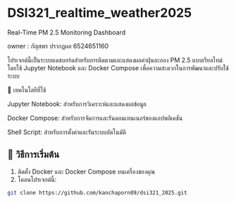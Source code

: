 # DSI321_realtime_weather2025
Real-Time PM 2.5 Monitoring  Dashboard

owner : กัญชพร ปรากฎผล 6524651160

โปรเจกต์นี้เป็นระบบแดชบอร์ดสำหรับการติดตามและแสดงผลค่าฝุ่นละออง PM 2.5 แบบเรียลไทม์ โดยใช้ Jupyter Notebook และ Docker Compose เพื่อความสะดวกในการพัฒนาและปรับใช้ระบบ


🧰 เทคโนโลยีที่ใช้

Jupyter Notebook: สำหรับการวิเคราะห์และแสดงผลข้อมูล

Docker Compose: สำหรับการจัดการและรันคอนเทนเนอร์ของแอปพลิเคชัน

Shell Script: สำหรับการตั้งค่าและรันระบบอัตโนมัติ

## 📝 วิธีการเริ่มต้น

1. ติดตั้ง Docker และ Docker Compose บนเครื่องของคุณ
2. โคลนโปรเจกต์นี้:

```bash
git clone https://github.com/kanchaporn09/dsi321_2025.git


